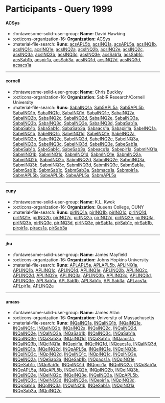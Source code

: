 # Participants - Query 1999 

#### ACSys
 - :fontawesome-solid-user-group: **Name:** David Hawking
 - :octicons-organization-16: **Organization:** ACSys
 - :material-file-search: **Runs:** [acsAPL5b](./runs.md#acsapl5b), [acsINQ1a](./runs.md#acsinq1a), [acsAPL5a](./runs.md#acsapl5a), [acsINQ1b](./runs.md#acsinq1b), [acsINQ1c](./runs.md#acsinq1c), [acsINQ1e](./runs.md#acsinq1e), [acsINQ2a](./runs.md#acsinq2a), [acsINQ2b](./runs.md#acsinq2b), [acsINQ2e](./runs.md#acsinq2e), [acsINQ2c](./runs.md#acsinq2c), [acsINQ3a](./runs.md#acsinq3a), [acsINQ3b](./runs.md#acsinq3b), [acsINQ3c](./runs.md#acsinq3c), [acsINQ3e](./runs.md#acsinq3e), [acsSab1a](./runs.md#acssab1a), [acsSab1c](./runs.md#acssab1c), [acsSab1b](./runs.md#acssab1b), [acspir1a](./runs.md#acspir1a), [acsSab3a](./runs.md#acssab3a), [acsINQ1d](./runs.md#acsinq1d), [acsINQ2d](./runs.md#acsinq2d), [acsINQ3d](./runs.md#acsinq3d), [acsacs1a](./runs.md#acsacs1a)

---
#### cornell
 - :fontawesome-solid-user-group: **Name:** Chris Buckley
 - :octicons-organization-16: **Organization:** SabIR Research/Cornell University
 - :material-file-search: **Runs:** [SabaINQ1a](./runs.md#sabainq1a), [Sab5APL5a](./runs.md#sab5apl5a), [Sab5APL5b](./runs.md#sab5apl5b), [SabaINQ1b](./runs.md#sabainq1b), [SabaINQ1c](./runs.md#sabainq1c), [SabaINQ1d](./runs.md#sabainq1d), [SabaINQ1e](./runs.md#sabainq1e), [SabaINQ2a](./runs.md#sabainq2a), [SabaINQ2b](./runs.md#sabainq2b), [SabaINQ2c](./runs.md#sabainq2c), [SabaINQ2d](./runs.md#sabainq2d), [SabaINQ2e](./runs.md#sabainq2e), [SabaINQ3a](./runs.md#sabainq3a), [SabaINQ3b](./runs.md#sabainq3b), [SabaINQ3c](./runs.md#sabainq3c), [SabaINQ3e](./runs.md#sabainq3e), [SabaINQ3d](./runs.md#sabainq3d), [SabaSab1a](./runs.md#sabasab1a), [SabaSab1b](./runs.md#sabasab1b), [SabaSab1c](./runs.md#sabasab1c), [SabaSab3a](./runs.md#sabasab3a), [Sabaacs1a](./runs.md#sabaacs1a), [Sabapir1a](./runs.md#sabapir1a), [SabeINQ1a](./runs.md#sabeinq1a), [SabeINQ1b](./runs.md#sabeinq1b), [SabeINQ1c](./runs.md#sabeinq1c), [SabeINQ1d](./runs.md#sabeinq1d), [SabeINQ1e](./runs.md#sabeinq1e), [SabeINQ2a](./runs.md#sabeinq2a), [SabeINQ2b](./runs.md#sabeinq2b), [SabeINQ2c](./runs.md#sabeinq2c), [SabeINQ2d](./runs.md#sabeinq2d), [SabeINQ2e](./runs.md#sabeinq2e), [SabeINQ3a](./runs.md#sabeinq3a), [SabeINQ3b](./runs.md#sabeinq3b), [SabeINQ3c](./runs.md#sabeinq3c), [SabeINQ3d](./runs.md#sabeinq3d), [SabeINQ3e](./runs.md#sabeinq3e), [SabeSab1a](./runs.md#sabesab1a), [SabeSab1b](./runs.md#sabesab1b), [SabeSab1c](./runs.md#sabesab1c), [SabeSab3a](./runs.md#sabesab3a), [Sabeacs1a](./runs.md#sabeacs1a), [Sabepir1a](./runs.md#sabepir1a), [SabmINQ1a](./runs.md#sabminq1a), [SabmINQ1b](./runs.md#sabminq1b), [SabmINQ1c](./runs.md#sabminq1c), [SabmINQ1d](./runs.md#sabminq1d), [SabmINQ1e](./runs.md#sabminq1e), [SabmINQ2a](./runs.md#sabminq2a), [SabmINQ2b](./runs.md#sabminq2b), [SabmINQ2c](./runs.md#sabminq2c), [SabmINQ2d](./runs.md#sabminq2d), [SabmINQ2e](./runs.md#sabminq2e), [SabmINQ3a](./runs.md#sabminq3a), [SabmINQ3b](./runs.md#sabminq3b), [SabmINQ3c](./runs.md#sabminq3c), [SabmINQ3d](./runs.md#sabminq3d), [SabmINQ3e](./runs.md#sabminq3e), [SabmSab1a](./runs.md#sabmsab1a), [SabmSab1b](./runs.md#sabmsab1b), [SabmSab1c](./runs.md#sabmsab1c), [SabmSab3a](./runs.md#sabmsab3a), [Sabmacs1a](./runs.md#sabmacs1a), [Sabmpir1a](./runs.md#sabmpir1a), [SabmAPL5b](./runs.md#sabmapl5b), [SabeAPL5b](./runs.md#sabeapl5b), [SabeAPL5a](./runs.md#sabeapl5a), [SabmAPL5a](./runs.md#sabmapl5a)

---
#### cuny
 - :fontawesome-solid-user-group: **Name:** K.L. Kwok
 - :octicons-organization-16: **Organization:** Queens College, CUNY
 - :material-file-search: **Runs:** [pirINQ1a](./runs.md#pirinq1a), [pirINQ1b](./runs.md#pirinq1b), [pirINQ1c](./runs.md#pirinq1c), [pirINQ1d](./runs.md#pirinq1d), [pirINQ1e](./runs.md#pirinq1e), [pirINQ2b](./runs.md#pirinq2b), [pirINQ2c](./runs.md#pirinq2c), [pirINQ2a](./runs.md#pirinq2a), [pirINQ2d](./runs.md#pirinq2d), [pirINQ2e](./runs.md#pirinq2e), [pirINQ3a](./runs.md#pirinq3a), [pirINQ3b](./runs.md#pirinq3b), [pirINQ3c](./runs.md#pirinq3c), [pirINQ3d](./runs.md#pirinq3d), [pirINQ3e](./runs.md#pirinq3e), [pirSab1a](./runs.md#pirsab1a), [pirSab1c](./runs.md#pirsab1c), [pirSab1b](./runs.md#pirsab1b), [pirpir1a](./runs.md#pirpir1a), [piracs1a](./runs.md#piracs1a), [pirSab3a](./runs.md#pirsab3a)

---
#### jhu
 - :fontawesome-solid-user-group: **Name:** James Mayfield
 - :octicons-organization-16: **Organization:** Johns Hopkins University
 - :material-file-search: **Runs:** [APLAPL5a](./runs.md#aplapl5a), [APLAPL5b](./runs.md#aplapl5b), [APLINQ1a](./runs.md#aplinq1a), [APLINQ1b](./runs.md#aplinq1b), [APLINQ1c](./runs.md#aplinq1c), [APLINQ1d](./runs.md#aplinq1d), [APLINQ1e](./runs.md#aplinq1e), [APLINQ2b](./runs.md#aplinq2b), [APLINQ2c](./runs.md#aplinq2c), [APLINQ2d](./runs.md#aplinq2d), [APLINQ2e](./runs.md#aplinq2e), [APLINQ3a](./runs.md#aplinq3a), [APLINQ3b](./runs.md#aplinq3b), [APLINQ3c](./runs.md#aplinq3c), [APLINQ3d](./runs.md#aplinq3d), [APLINQ3e](./runs.md#aplinq3e), [APLSab1a](./runs.md#aplsab1a), [APLSab1b](./runs.md#aplsab1b), [APLSab1c](./runs.md#aplsab1c), [APLSab3a](./runs.md#aplsab3a), [APLacs1a](./runs.md#aplacs1a), [APLpir1a](./runs.md#aplpir1a), [APLINQ2a](./runs.md#aplinq2a)

---
#### umass
 - :fontawesome-solid-user-group: **Name:** James Allan
 - :octicons-organization-16: **Organization:** University of Massachusetts
 - :material-file-search: **Runs:** [INQaINQ1a](./runs.md#inqainq1a), [INQaINQ1b](./runs.md#inqainq1b), [INQaINQ1e](./runs.md#inqainq1e), [INQaINQ1c](./runs.md#inqainq1c), [INQaINQ2b](./runs.md#inqainq2b), [INQaINQ2a](./runs.md#inqainq2a), [INQaINQ2c](./runs.md#inqainq2c), [INQaINQ2d](./runs.md#inqainq2d), [INQaINQ2e](./runs.md#inqainq2e), [INQaINQ3a](./runs.md#inqainq3a), [INQaSab1b](./runs.md#inqasab1b), [INQaINQ3c](./runs.md#inqainq3c), [INQaSab1a](./runs.md#inqasab1a), [INQaINQ3e](./runs.md#inqainq3e), [INQaSab3a](./runs.md#inqasab3a), [INQaINQ1d](./runs.md#inqainq1d), [INQaSab1c](./runs.md#inqasab1c), [INQaacs1a](./runs.md#inqaacs1a), [INQaINQ3b](./runs.md#inqainq3b), [INQeINQ1a](./runs.md#inqeinq1a), [INQapir1a](./runs.md#inqapir1a), [INQeINQ1d](./runs.md#inqeinq1d), [INQeacs1a](./runs.md#inqeacs1a), [INQaINQ3d](./runs.md#inqainq3d), [INQeINQ1b](./runs.md#inqeinq1b), [INQeINQ2d](./runs.md#inqeinq2d), [INQpAPL5a](./runs.md#inqpapl5a), [INQeINQ1e](./runs.md#inqeinq1e), [INQpINQ3b](./runs.md#inqpinq3b), [INQpINQ3c](./runs.md#inqpinq3c), [INQpINQ2d](./runs.md#inqpinq2d), [INQeINQ1c](./runs.md#inqeinq1c), [INQpINQ1c](./runs.md#inqpinq1c), [INQpINQ3e](./runs.md#inqpinq3e), [INQeINQ2a](./runs.md#inqeinq2a), [INQeSab3a](./runs.md#inqesab3a), [INQeSab1b](./runs.md#inqesab1b), [INQpacs1a](./runs.md#inqpacs1a), [INQpINQ1e](./runs.md#inqpinq1e), [INQeSab1c](./runs.md#inqesab1c), [INQpSab1c](./runs.md#inqpsab1c), [INQpINQ1d](./runs.md#inqpinq1d), [INQppir1a](./runs.md#inqppir1a), [INQpINQ2a](./runs.md#inqpinq2a), [INQpSab1a](./runs.md#inqpsab1a), [INQeAPL5a](./runs.md#inqeapl5a), [INQeAPL5b](./runs.md#inqeapl5b), [INQeINQ2b](./runs.md#inqeinq2b), [INQpINQ2b](./runs.md#inqpinq2b), [INQeINQ3b](./runs.md#inqeinq3b), [INQeINQ2e](./runs.md#inqeinq2e), [INQeINQ2c](./runs.md#inqeinq2c), [INQeINQ3e](./runs.md#inqeinq3e), [INQeINQ3a](./runs.md#inqeinq3a), [INQpAPL5b](./runs.md#inqpapl5b), [INQeINQ3c](./runs.md#inqeinq3c), [INQeINQ3d](./runs.md#inqeinq3d), [INQpINQ2e](./runs.md#inqpinq2e), [INQepir1a](./runs.md#inqepir1a), [INQpINQ3d](./runs.md#inqpinq3d), [INQpSab1b](./runs.md#inqpsab1b), [INQpINQ3a](./runs.md#inqpinq3a), [INQpINQ1b](./runs.md#inqpinq1b), [INQeSab1a](./runs.md#inqesab1a), [INQpINQ1a](./runs.md#inqpinq1a), [INQpSab3a](./runs.md#inqpsab3a), [INQpINQ2c](./runs.md#inqpinq2c)

---
